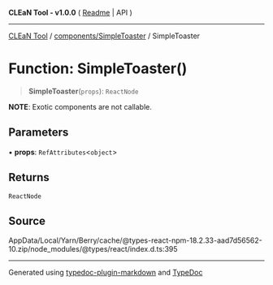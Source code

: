 **CLEaN Tool - v1.0.0** ( [Readme](../../../README.md) \| API )

***

[CLEaN Tool](../../../modules.md) / [components/SimpleToaster](../README.md) / SimpleToaster

# Function: SimpleToaster()

> **SimpleToaster**(`props`): `ReactNode`

**NOTE**: Exotic components are not callable.

## Parameters

▪ **props**: `RefAttributes`\<`object`\>

## Returns

`ReactNode`

## Source

AppData/Local/Yarn/Berry/cache/@types-react-npm-18.2.33-aad7d56562-10.zip/node\_modules/@types/react/index.d.ts:395

***

Generated using [typedoc-plugin-markdown](https://www.npmjs.com/package/typedoc-plugin-markdown) and [TypeDoc](https://typedoc.org/)
